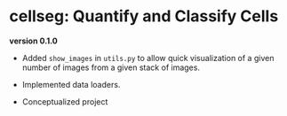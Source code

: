 # cellseg: Quantify and Classify Cells

**version 0.1.0**

* Added `show_images` in `utils.py` to allow quick visualization of a given number of images from a given stack of
images. 

* Implemented data loaders. 

* Conceptualized project 